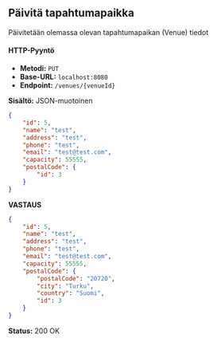 ## Päivitä tapahtumapaikka

Päivitetään olemassa olevan tapahtumapaikan (Venue) tiedot

#### HTTP-Pyyntö

- **Metodi:** `PUT`
- **Base-URL:** `localhost:8080`
- **Endpoint:** `/venues/{venueId}`

**Sisältö:** JSON-muotoinen

```json
{
    "id": 5,
    "name": "test",
    "address": "test",
    "phone": "test",
    "email": "test@test.com",
    "capacity": 55555,
    "postalCode": {
        "id": 3
    }
}
```

**VASTAUS**

```json
{
    "id": 5,
    "name": "test",
    "address": "test",
    "phone": "test",
    "email": "test@test.com",
    "capacity": 55555,
    "postalCode": {
        "postalCode": "20720",
        "city": "Turku",
        "country": "Suomi",
        "id": 3
    }
}
```
**Status:** 200 OK
